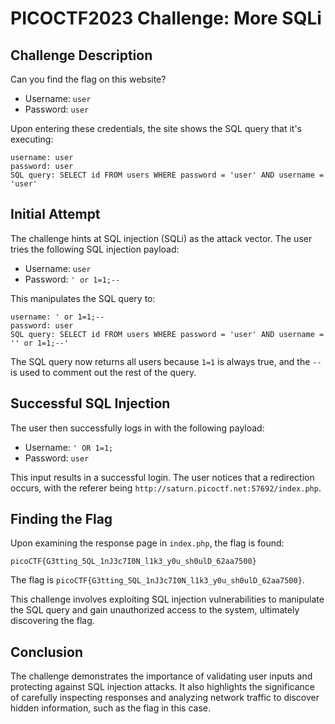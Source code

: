 
# PICOCTF2023 Challenge: More SQLi

## Challenge Description

Can you find the flag on this website?

- Username: `user`
- Password: `user`

Upon entering these credentials, the site shows the SQL query that it's executing:

```
username: user
password: user
SQL query: SELECT id FROM users WHERE password = 'user' AND username = 'user'
```

## Initial Attempt

The challenge hints at SQL injection (SQLi) as the attack vector. The user tries the following SQL injection payload:

- Username: `user`
- Password: `' or 1=1;--`

This manipulates the SQL query to:

```
username: ' or 1=1;--
password: user
SQL query: SELECT id FROM users WHERE password = 'user' AND username = '' or 1=1;--'
```

The SQL query now returns all users because `1=1` is always true, and the `--` is used to comment out the rest of the query.

## Successful SQL Injection

The user then successfully logs in with the following payload:

- Username: `' OR 1=1;`
- Password: `user`

This input results in a successful login. The user notices that a redirection occurs, with the referer being `http://saturn.picoctf.net:57692/index.php`.

## Finding the Flag

Upon examining the response page in `index.php`, the flag is found:

```
picoCTF{G3tting_5QL_1nJ3c7I0N_l1k3_y0u_sh0ulD_62aa7500}
```

The flag is `picoCTF{G3tting_5QL_1nJ3c7I0N_l1k3_y0u_sh0ulD_62aa7500}`.

This challenge involves exploiting SQL injection vulnerabilities to manipulate the SQL query and gain unauthorized access to the system, ultimately discovering the flag.

## Conclusion

The challenge demonstrates the importance of validating user inputs and protecting against SQL injection attacks. It also highlights the significance of carefully inspecting responses and analyzing network traffic to discover hidden information, such as the flag in this case.
